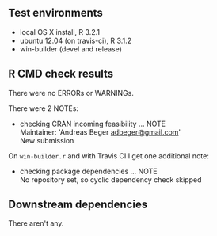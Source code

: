 ## Test environments
* local OS X install, R 3.2.1
* ubuntu 12.04 (on travis-ci), R 3.1.2
* win-builder (devel and release)

## R CMD check results

There were no ERRORs or WARNINGs. 

There were 2 NOTEs:

* checking CRAN incoming feasibility ... NOTE <br>
Maintainer: 'Andreas Beger <adbeger@gmail.com>' <br>
New submission

On `win-builder.r` and with Travis CI I get one additional note:

* checking package dependencies ... NOTE <br>
  No repository set, so cyclic dependency check skipped

## Downstream dependencies

There aren't any.